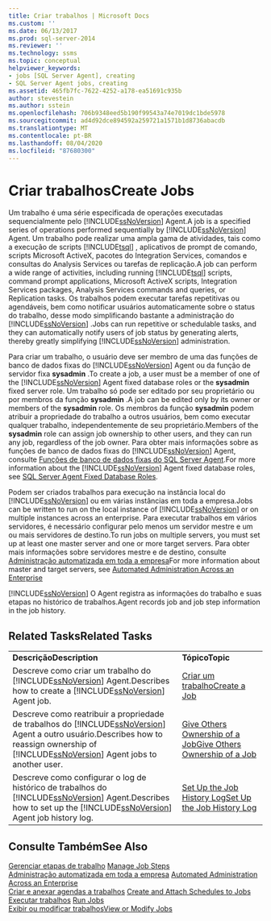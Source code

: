 ```yaml
---
title: Criar trabalhos | Microsoft Docs
ms.custom: ''
ms.date: 06/13/2017
ms.prod: sql-server-2014
ms.reviewer: ''
ms.technology: ssms
ms.topic: conceptual
helpviewer_keywords:
- jobs [SQL Server Agent], creating
- SQL Server Agent jobs, creating
ms.assetid: 465fb7fc-7622-4252-a178-ea51691c935b
author: stevestein
ms.author: sstein
ms.openlocfilehash: 706b9348eed5b190f99543a74e7019dc1bde5978
ms.sourcegitcommit: ad4d92dce894592a259721a1571b1d8736abacdb
ms.translationtype: MT
ms.contentlocale: pt-BR
ms.lasthandoff: 08/04/2020
ms.locfileid: "87680300"
---
```

# <a name="create-jobs"></a><span data-ttu-id="32a8f-102">Criar trabalhos</span><span class="sxs-lookup"><span data-stu-id="32a8f-102">Create Jobs</span></span>
  <span data-ttu-id="32a8f-103">Um trabalho é uma série especificada de operações executadas sequencialmente pelo [!INCLUDE[ssNoVersion](../../includes/ssnoversion-md.md)] Agent.</span><span class="sxs-lookup"><span data-stu-id="32a8f-103">A job is a specified series of operations performed sequentially by [!INCLUDE[ssNoVersion](../../includes/ssnoversion-md.md)] Agent.</span></span> <span data-ttu-id="32a8f-104">Um trabalho pode realizar uma ampla gama de atividades, tais como a execução de scripts [!INCLUDE[tsql](../../includes/tsql-md.md)] , aplicativos de prompt de comando, scripts Microsoft ActiveX, pacotes do Integration Services, comandos e consultas do Analysis Services ou tarefas de replicação.</span><span class="sxs-lookup"><span data-stu-id="32a8f-104">A job can perform a wide range of activities, including running [!INCLUDE[tsql](../../includes/tsql-md.md)] scripts, command prompt applications, Microsoft ActiveX scripts, Integration Services packages, Analysis Services commands and queries, or Replication tasks.</span></span> <span data-ttu-id="32a8f-105">Os trabalhos podem executar tarefas repetitivas ou agendáveis, bem como notificar usuários automaticamente sobre o status do trabalho, desse modo simplificando bastante a administração do [!INCLUDE[ssNoVersion](../../includes/ssnoversion-md.md)] .</span><span class="sxs-lookup"><span data-stu-id="32a8f-105">Jobs can run repetitive or schedulable tasks, and they can automatically notify users of job status by generating alerts, thereby greatly simplifying [!INCLUDE[ssNoVersion](../../includes/ssnoversion-md.md)] administration.</span></span>  
  
 <span data-ttu-id="32a8f-106">Para criar um trabalho, o usuário deve ser membro de uma das funções de banco de dados fixas do [!INCLUDE[ssNoVersion](../../includes/ssnoversion-md.md)] Agent ou da função de servidor fixa **sysadmin** .</span><span class="sxs-lookup"><span data-stu-id="32a8f-106">To create a job, a user must be a member of one of the [!INCLUDE[ssNoVersion](../../includes/ssnoversion-md.md)] Agent fixed database roles or the **sysadmin** fixed server role.</span></span> <span data-ttu-id="32a8f-107">Um trabalho só pode ser editado por seu proprietário ou por membros da função **sysadmin** .</span><span class="sxs-lookup"><span data-stu-id="32a8f-107">A job can be edited only by its owner or members of the **sysadmin** role.</span></span> <span data-ttu-id="32a8f-108">Os membros da função **sysadmin** podem atribuir a propriedade do trabalho a outros usuários, bem como executar qualquer trabalho, independentemente de seu proprietário.</span><span class="sxs-lookup"><span data-stu-id="32a8f-108">Members of the **sysadmin** role can assign job ownership to other users, and they can run any job, regardless of the job owner.</span></span> <span data-ttu-id="32a8f-109">Para obter mais informações sobre as funções de banco de dados fixas do [!INCLUDE[ssNoVersion](../../includes/ssnoversion-md.md)] Agent, consulte [Funções de banco de dados fixas do SQL Server Agent](sql-server-agent-fixed-database-roles.md).</span><span class="sxs-lookup"><span data-stu-id="32a8f-109">For more information about the [!INCLUDE[ssNoVersion](../../includes/ssnoversion-md.md)] Agent fixed database roles, see [SQL Server Agent Fixed Database Roles](sql-server-agent-fixed-database-roles.md).</span></span>  
  
 <span data-ttu-id="32a8f-110">Podem ser criados trabalhos para execução na instância local do [!INCLUDE[ssNoVersion](../../includes/ssnoversion-md.md)] ou em várias instâncias em toda a empresa.</span><span class="sxs-lookup"><span data-stu-id="32a8f-110">Jobs can be written to run on the local instance of [!INCLUDE[ssNoVersion](../../includes/ssnoversion-md.md)] or on multiple instances across an enterprise.</span></span> <span data-ttu-id="32a8f-111">Para executar trabalhos em vários servidores, é necessário configurar pelo menos um servidor mestre e um ou mais servidores de destino.</span><span class="sxs-lookup"><span data-stu-id="32a8f-111">To run jobs on multiple servers, you must set up at least one master server and one or more target servers.</span></span> <span data-ttu-id="32a8f-112">Para obter mais informações sobre servidores mestre e de destino, consulte [Administração automatizada em toda a empresa](automated-administration-across-an-enterprise.md)</span><span class="sxs-lookup"><span data-stu-id="32a8f-112">For more information about master and target servers, see [Automated Administration Across an Enterprise](automated-administration-across-an-enterprise.md)</span></span>  
  
 [!INCLUDE[ssNoVersion](../../includes/ssnoversion-md.md)] <span data-ttu-id="32a8f-113">O Agent registra as informações do trabalho e suas etapas no histórico de trabalhos.</span><span class="sxs-lookup"><span data-stu-id="32a8f-113">Agent records job and job step information in the job history.</span></span>  
  
## <a name="related-tasks"></a><span data-ttu-id="32a8f-114">Related Tasks</span><span class="sxs-lookup"><span data-stu-id="32a8f-114">Related Tasks</span></span>  
  
|||  
|-|-|  
|<span data-ttu-id="32a8f-115">**Descrição**</span><span class="sxs-lookup"><span data-stu-id="32a8f-115">**Description**</span></span>|<span data-ttu-id="32a8f-116">**Tópico**</span><span class="sxs-lookup"><span data-stu-id="32a8f-116">**Topic**</span></span>|  
|<span data-ttu-id="32a8f-117">Descreve como criar um trabalho do [!INCLUDE[ssNoVersion](../../includes/ssnoversion-md.md)] Agent.</span><span class="sxs-lookup"><span data-stu-id="32a8f-117">Describes how to create a [!INCLUDE[ssNoVersion](../../includes/ssnoversion-md.md)] Agent job.</span></span>|[<span data-ttu-id="32a8f-118">Criar um trabalho</span><span class="sxs-lookup"><span data-stu-id="32a8f-118">Create a Job</span></span>](create-a-job.md)|  
|<span data-ttu-id="32a8f-119">Descreve como reatribuir a propriedade de trabalhos do [!INCLUDE[ssNoVersion](../../includes/ssnoversion-md.md)] Agent a outro usuário.</span><span class="sxs-lookup"><span data-stu-id="32a8f-119">Describes how to reassign ownership of [!INCLUDE[ssNoVersion](../../includes/ssnoversion-md.md)] Agent jobs to another user.</span></span>|[<span data-ttu-id="32a8f-120">Give Others Ownership of a Job</span><span class="sxs-lookup"><span data-stu-id="32a8f-120">Give Others Ownership of a Job</span></span>](give-others-ownership-of-a-job.md)|  
|<span data-ttu-id="32a8f-121">Descreve como configurar o log de histórico de trabalhos do [!INCLUDE[ssNoVersion](../../includes/ssnoversion-md.md)] Agent.</span><span class="sxs-lookup"><span data-stu-id="32a8f-121">Describes how to set up the [!INCLUDE[ssNoVersion](../../includes/ssnoversion-md.md)] Agent job history log.</span></span>|[<span data-ttu-id="32a8f-122">Set Up the Job History Log</span><span class="sxs-lookup"><span data-stu-id="32a8f-122">Set Up the Job History Log</span></span>](set-up-the-job-history-log.md)|  
  
## <a name="see-also"></a><span data-ttu-id="32a8f-123">Consulte Também</span><span class="sxs-lookup"><span data-stu-id="32a8f-123">See Also</span></span>  
 <span data-ttu-id="32a8f-124">[Gerenciar etapas de trabalho](manage-job-steps.md) </span><span class="sxs-lookup"><span data-stu-id="32a8f-124">[Manage Job Steps](manage-job-steps.md) </span></span>  
 <span data-ttu-id="32a8f-125">[Administração automatizada em toda a empresa](automated-administration-across-an-enterprise.md) </span><span class="sxs-lookup"><span data-stu-id="32a8f-125">[Automated Administration Across an Enterprise](automated-administration-across-an-enterprise.md) </span></span>  
 <span data-ttu-id="32a8f-126">[Criar e anexar agendas a trabalhos](create-and-attach-schedules-to-jobs.md) </span><span class="sxs-lookup"><span data-stu-id="32a8f-126">[Create and Attach Schedules to Jobs](create-and-attach-schedules-to-jobs.md) </span></span>  
 <span data-ttu-id="32a8f-127">[Executar trabalhos](run-jobs.md) </span><span class="sxs-lookup"><span data-stu-id="32a8f-127">[Run Jobs](run-jobs.md) </span></span>  
 [<span data-ttu-id="32a8f-128">Exibir ou modificar trabalhos</span><span class="sxs-lookup"><span data-stu-id="32a8f-128">View or Modify Jobs</span></span>](view-or-modify-jobs.md)  
  
  
